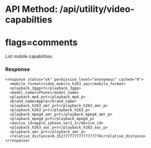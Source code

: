 # API Method: /api/utility/video-capabilties
# flags=comments

List mobile capabilities.

### Response

    <response status="ok" permission_level="anonymous" cached="0">
      <mobile_format>video_mobile_h263_aac</mobile_format>
      <playback_3gpp>t</playback_3gpp>
      <model_name>iPhone</model_name>
      <playback_mp4_p>t</playback_mp4_p>
      <brand_name>Apple</brand_name>
      <playback_h263_amr_p>t</playback_h263_amr_p>
      <playback_h263_p>t</playback_h263_p>
      <playback_mpeg4_amr_p>t</playback_mpeg4_amr_p>
      <playback_mpeg4_p>t</playback_mpeg4_p>
      <device_id>apple_iphone_ver2_1</device_id>
      <playback_h263_aac_p>t</playback_h263_aac_p>
      <playback_amr_p>t</playback_amr_p>
      <relative_distance>0.15277777777777777778</relative_distance>
    </response>

